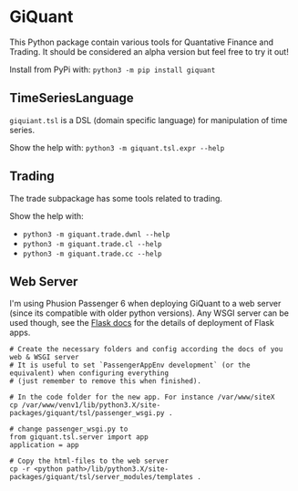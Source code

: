 # GiQuant

This Python package contain various tools for Quantative Finance and Trading.
It should be considered an alpha version but feel free to try it out!

Install from PyPi with: `python3 -m pip install giquant`


## TimeSeriesLanguage

`giquiant.tsl` is a DSL (domain specific language) for manipulation of time series.

Show the help with: `python3 -m giquant.tsl.expr --help`


## Trading

The trade subpackage has some tools related to trading.

Show the help with:

* `python3 -m giquant.trade.dwnl --help`
* `python3 -m giquant.trade.cl --help`
* `python3 -m giquant.trade.cc --help`


## Web Server

I'm using Phusion Passenger 6 when deploying GiQuant to a web server (since its compatible with older python versions). 
Any WSGI server can be used though, see the  [Flask docs](https://flask.palletsprojects.com/en/stable/deploying/) for 
the details of deployment of Flask apps.

```
# Create the necessary folders and config according the docs of you web & WSGI server
# It is useful to set `PassengerAppEnv development` (or the equivalent) when configuring everything 
# (just remember to remove this when finished).

# In the code folder for the new app. For instance /var/www/siteX
cp /var/www/venv1/lib/python3.X/site-packages/giquant/tsl/passenger_wsgi.py .

# change passenger_wsgi.py to
from giquant.tsl.server import app
application = app

# Copy the html-files to the web server
cp -r <python path>/lib/python3.X/site-packages/giquant/tsl/server_modules/templates .
```
